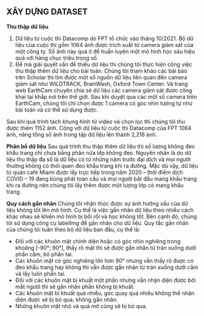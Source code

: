 ## XÂY DỰNG DATASET
**Thu thập dữ liệu**
1. Dữ liệu từ cuộc thi Datacomp do FPT tổ chức vào tháng 10/2021. Bộ dữ liệu của cuộc thi gồm 1064 ảnh được trích xuất từ camera giám sát của một công ty. Số ảnh này quá ít để huấn luyện một mô hình học sâu hiệu quả với hàng chục triệu trọng số.
2. Để mà giải quyết vấn đề thiếu dữ liệu thì chúng tôi thực hiện công việc thu thập thêm dữ liệu cho bài toán. Chúng tôi tham khảo các bài báo trên Scholar thì tìm được một số nguồn dữ liệu liên quan đến camera giám sát như WILDTRACK, BrainWash, Oxford Town Center. Và trang web EarthCam chuyên chia sẻ dữ liệu các camera giám sát được công khai tại khắp nơi trên thế giới. Sau khi duyệt qua các một số camera trên EarthCam, chúng tôi chỉ chọn được 1 camera có góc nhìn tương tự như bài toán và có thể sử dụng được. 

Sau khi quá trình tách khung hình từ video và chọn lọc thì chúng tôi thu được thêm 1152 ảnh. Cộng với dữ liệu từ cuộc thi Datacomp của FPT 1064 ảnh, nâng tổng số ảnh trong tập dữ liệu lên thành 2,216 ảnh.

**Phân bố dữ liệu**
Sau quá trình thu thập thêm dữ liệu thì số lượng không đeo khẩu trang chỉ chưa bằng phân nửa lớp không đeo. Nguyên nhân là do dữ liệu thu thập đa số là dữ liệu có từ những năm trước đại dịch và mọi người thường không có thói quen đeo khẩu trang khi ra đường. Mặc dù vậy, dữ liệu từ quán café Miami được lấy trực tiếp trong năm 2020 – thời điểm dịch COVID – 19 đang bùng phát toàn cầu và mọi người bắt đầu mang khẩu trang khi ra đường nên chúng tôi lấy thêm được một lượng lớp có mang khẩu trang.

**Quy cách gắn nhãn**
Chúng tôi nhận thức được sự ảnh hưởng xấu của dữ liệu không tốt lên mô hình. Cụ thể là việc gắn nhãn dữ liệu theo nhiều cách khác nhau sẽ khiến mô hình bị bối rối và học không tốt. Bên cạnh đó, chúng tôi sử dụng công cụ labelImg để gắn nhãn cho dữ liệu.
Quy tắc gắn nhãn của chúng tôi tuân theo bộ dữ liệu ban đầu, cụ thể là:
*   Đối với các khuôn mặt chính diện hoặc có góc nhìn nghiêng trong khoảng [-90°; 90°], thấy rõ mặt thì sẽ được gắn nhãn từ trán xuống dưới phần cằm, bỏ phần tai.
*   Các khuôn mặt có góc nghiêng lớn hơn 90° nhưng vẫn thấy rõ được có đeo khẩu trang hay không thì vẫn được gắn nhãn từ trán xuống dưới cằm và lấy luôn phần tai.
*   Đối với các khuôn mặt bị khuất một phần nhưng vẫn nhận diện được bởi mắt người thì sẽ gắn nhãn phần không bị khuất.
*   Các khuôn mặt bị khuất quá nhiều, góc quay quá nhiều không thể nhận diện được sẽ bị bỏ qua, không gắn nhãn.
*   Những khuôn mặt nhỏ và quá mờ cũng sẽ bị bỏ qua.
